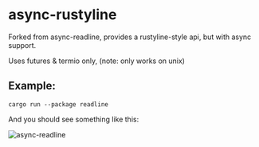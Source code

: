 # async-rustyline

Forked from async-readline, provides a rustyline-style api, but with async support.

Uses futures & termio only, (note: only works on unix)

## Example:
```
cargo run --package readline
```

And you should see something like this:

![async-readline](http://i.imgur.com/nzL3gwz.gif)
